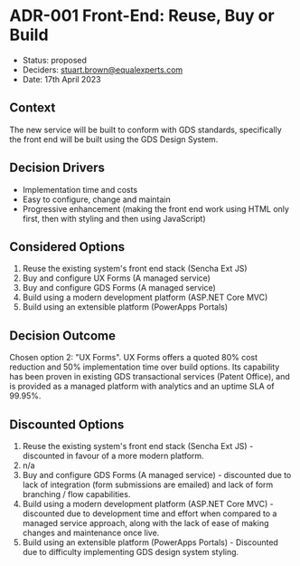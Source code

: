 # ADR-001 Front-End: Reuse, Buy or Build 

- Status: proposed
- Deciders: stuart.brown@equalexperts.com
- Date: 17th April 2023
 
## Context
The new service will be built to conform with GDS standards, specifically the front end will be built using the GDS Design System.
 
## Decision Drivers
- Implementation time and costs
- Easy to configure, change and maintain
- Progressive enhancement (making the front end work using HTML only first, then with styling and then using JavaScript)
 
## Considered Options
1. Reuse the existing system's front end stack (Sencha Ext JS)
2. Buy and configure UX Forms (A managed service)
3. Buy and configure GDS Forms (A managed service)
4. Build using a modern development platform (ASP.NET Core MVC)
5. Build using an extensible platform (PowerApps Portals)
 
## Decision Outcome
Chosen option 2: "UX Forms". UX Forms offers a quoted 80% cost reduction and 50% implementation time over build options. Its capability has been proven in existing GDS transactional services (Patent Office), and is provided as a managed platform with analytics and an uptime SLA of 99.95%.

## Discounted Options
1. Reuse the existing system's front end stack (Sencha Ext JS) - discounted in favour of a more modern platform. 
2. n/a
3. Buy and configure GDS Forms (A managed service) - discounted due to lack of integration (form submissions are emailed) and lack of form branching / flow capabilities.
4. Build using a modern development platform (ASP.NET Core MVC) - discounted due to development time and effort when compared to a managed service approach, along with the lack of ease of making changes and maintenance once live.
5. Build using an extensible platform (PowerApps Portals) - Discounted due to difficulty implementing GDS design system styling.

